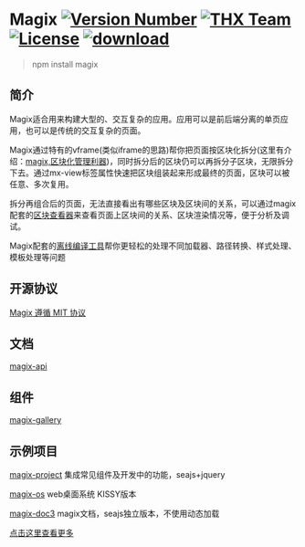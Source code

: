 ﻿# Magix [![Version Number](https://img.shields.io/npm/v/magix.svg)](https://github.com/thx/magix/ "Version Number") [![THX Team](https://img.shields.io/badge/team-THX-green.svg)](https://thx.github.io/ "THX Team") [![License](https://img.shields.io/badge/license-MIT-orange.svg)](https://opensource.org/licenses/MIT "License") [![download](https://img.shields.io/npm/dm/magix.svg)](https://www.npmjs.com/package/magix "Downloads")

> npm install magix

##  简介

Magix适合用来构建大型的、交互复杂的应用。应用可以是前后端分离的单页应用，也可以是传统的交互复杂的页面。

Magix通过特有的vframe(类似iframe的思路)帮你把页面按区块化拆分(这里有介绍：[magix,区块化管理利器](https://github.com/thx/magix/issues/11))，同时拆分后的区块仍可以再拆分子区块，无限拆分下去。通过mx-view标签属性快速把区块组装起来形成最终的页面，区块可以被任意、多次复用。

拆分再组合后的页面，无法直接看出有哪些区块及区块间的关系，可以通过magix配套的[区块查看器](https://github.com/thx/magix-inspector)来查看页面上区块间的关系、区块渲染情况等，便于分析及调试。

Magix配套的[离线编译工具](https://github.com/thx/magix-combine)帮你更轻松的处理不同加载器、路径转换、样式处理、模板处理等问题


## 开源协议
[Magix 遵循 MIT 协议](https://opensource.org/licenses/MIT)

## 文档
[magix-api](http://thx.github.io/magix/#!/api)

## 组件
[magix-gallery](http://thx.github.io/magix/#!/galleries)

## 示例项目
[magix-project](https://github.com/thx/magix-project) 集成常见组件及开发中的功能，seajs+jquery

[magix-os](https://github.com/thx/magix-os) web桌面系统 KISSY版本

[magix-doc3](https://github.com/thx/magix-doc3) magix文档，seajs独立版本，不使用动态加载

[点击这里查看更多](https://github.com/thx/magix/issues/15)